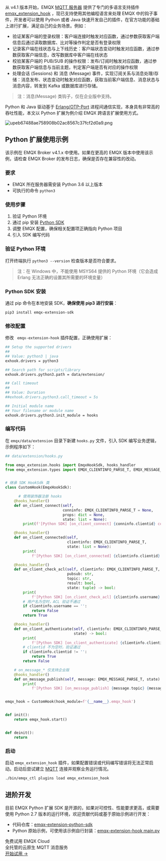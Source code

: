 从 v4.1 版本开始，EMQX [MQTT 服务器](https://www.emqx.com/zh/products/emqx) 提供了专门的多语言支持插件 [emqx_extension_hook](https://github.com/emqx/emqx-extension-hook) ，现已支持使用其他编程语言来处理 EMQX 中的钩子事件，开发者可以使用 Python 或者 Java 快速开发自己的插件，在官方功能的基础上进行扩展，满足自己的业务场景。例如：

- 验证某客户端的登录权限：客户端连接时触发对应函数，通过参数获取客户端信息后通过读取数据库、比对等操作判定是否有登录权限
- 记录客户端在线状态与上下线历史：客户端状态变动时触发对应函数，通过参数获取客户端信息，改写数据库中客户端在线状态
- 校验某客户端的 PUB/SUB 的操作权限：发布/订阅时触发对应函数，通过参数获取客户端信息与当前主题，判定客户端是否有对应的操作权限
- 处理会话 (Sessions) 和 消息 (Message) 事件，实现订阅关系与消息处理/存储：消息发布、状态变动时触发对应函数，获取当前客户端信息、消息状态与消息内容，转发到 Kafka 或数据库进行存储。

>  注：消息(Message) 类钩子，仅在企业版中支持。



Python 和 Java 驱动基于 [Erlang/OTP-Port](https://erlang.org/doc/tutorial/c_port.html) 进程间通信实现，本身具有非常高的吞吐性能，本文以 Python 扩展为例介绍 EMQX 跨语言扩展使用方式。

![upeb67488ae758908b02ac8567c37fcf2d0a9.png](https://assets.emqx.com/images/c8e437088e4eee7e6947823a407ddd51.png)


## Python 扩展使用示例



该示例在 EMQX Broker v4.1.x 中使用。如果在更高的 EMQX 版本中使用该示例，请检查 EMQX Broker 的发布日志，确保是否存在兼容性的改动。

### 要求

- EMQX 所在服务器需安装 Python 3.6 以上版本
- 可执行的命令 `python3`

### 使用步骤

1. 验证 Python 环境
2. 通过 pip 安装 [Python SDK](https://pypi.org/project/emqx-extension-sdk/)
3. 调整 EMQX 配置，确保相关配置项正确指向 Python 项目
4. 引入 SDK 编写代码



### 验证 Python 环境

打开终端执行 `python3 --version` 检查版本是否符合要求。



> 注：在 Windows 中，不能使用 MSYS64 提供的 Python 环境（它会造成 Erlang 无法正确的设置其所需要的环境变量）



### Python SDK 安装

通过 pip 命令在本地安装 SDK，**确保使用 pip3 进行安装**：

```bash
pip3 install emqx-extension-sdk
```



### 修改配置

修改 ` emqx-extension-hook` 插件配置，正确使用扩展：

```bash
## Setup the supported drivers
##
## Value: python3 | java
exhook.drivers = python3

## Search path for scripts/library
exhook.drivers.python3.path = data/extension/

## Call timeout
##
## Value: Duration
##exhook.drivers.python3.call_timeout = 5s

## Initial module name
## Your filename or module name
exhook.drivers.python3.init_module = hooks
```



### 编写代码

在 `emqx/data/extension` 目录下新建 `hooks.py` 文件，引入 SDK 编写业务逻辑，示例程序如下：

```python
## data/extension/hooks.py

from emqx_extension.hooks import EmqxHookSdk, hooks_handler
from emqx_extension.types import EMQX_CLIENTINFO_PARSE_T, EMQX_MESSAGE_PARSE_T


# 继承 SDK HookSdk 类
class CustomHook(EmqxHookSdk):

      # 使用装饰器注册 hooks
    @hooks_handler()
    def on_client_connect(self,
                          conninfo: EMQX_CLIENTINFO_PARSE_T = None,
                          props: dict = None,
                          state: list = None):
        print(f'[Python SDK] [on_client_connect] {conninfo.clientid} connecte')

    @hooks_handler()
    def on_client_connected(self,
                            clientinfo: EMQX_CLIENTINFO_PARSE_T,
                            state: list = None):
        print(
            f'[Python SDK] [on_client_connected] {clientinfo.clientid} connected')

    @hooks_handler()
    def on_client_check_acl(self, clientinfo: EMQX_CLIENTINFO_PARSE_T,
                            pubsub: str,
                            topic: str,
                            result: bool,
                            state: tuple) -> bool:
        print(
            f'[Python SDK] [on_client_check_acl] {clientinfo.username} check ACL: {pubsub} {topic}')
        # 用户名为空时，ACL 验证不通过
        if clientinfo.username == '':
            return False
        return True

    @hooks_handler()
    def on_client_authenticate(self, clientinfo: EMQX_CLIENTINFO_PARSE_T, authresult,
                               state) -> bool:
        print(
            f'[Python SDK] [on_client_authenticate] {clientinfo.clientid} authenticate')
        # clientid 不为空时，验证通过
        if clientinfo.clientid != '':
            return True
        return False

    # on_message_* 仅支持企业版
    @hooks_handler()
    def on_message_publish(self, message: EMQX_MESSAGE_PARSE_T, state):
        print(
            f'[Python SDK] [on_message_publish] {message.topic} {message.payload}')


emqx_hook = CustomHook(hook_module=f'{__name__}.emqx_hook')


def init():
    return emqx_hook.start()


def deinit():
    return
```



### 启动

启动 `emqx_extension_hook` 插件，如果配置错误或代码编写错误将无法正常启动。启动后尝试建立 [MQTT](https://www.emqx.com/zh/mqtt-guide) 连接并观察业务运行情况。



```bash
./bin/emqx_ctl plugins load emqx_extension_hook
```



## 进阶开发

目前 EMQX Python  扩展  SDK 是开源的，如果对可控性、性能要求更高，或需要使用 Python 2.7 版本的运行环境，欢迎贡献代码或基于原始示例进行开发：

- 代码仓库：[emqx-extension-python-sdk](https://github.com/emqx/emqx-extension-python-sdk)
- Python 原始示例，可使用该示例自行封装：[emqx-extension-hook main.py](https://github.com/emqx/emqx-extension-hook/blob/v4.1.1/test/scripts/main.py)


<section class="promotion">
    <div>
        免费试用 EMQX Cloud
        <div class="is-size-14 is-text-normal has-text-weight-normal">全托管的云原生 MQTT 消息服务</div>
    </div>
    <a href="https://accounts-zh.emqx.com/signup?continue=https://cloud.emqx.com/console/deployments/0?oper=new" class="button is-gradient px-5">开始试用 →</a >
</section>
